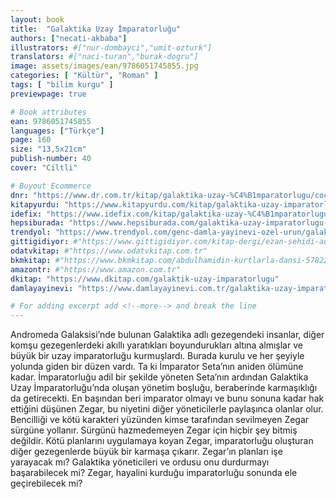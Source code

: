 ```yaml
---
layout: book
title:  "Galaktika Uzay İmparatorluğu"
authors: ["necati-akbaba"]
illustrators: #["nur-dombayci","umit-ozturk"]
translators: #["naci-turan","burak-dogru"]
image: assets/images/ean/9786051745855.jpg
categories: [ "Kültür", "Roman" ]
tags: [ "bilim kurgu" ]
previewpage: true

# Book attributes
ean: 9786051745855
languages: ["Türkçe"]
page: 160
size: "13,5x21cm"
publish-number: 40
cover: "Ciltli"

# Buyout Ecommerce
dnr: "https://www.dr.com.tr/kitap/galaktika-uzay-%C4%B1mparatorlugu/cocuk-ve-genclik/okul-cagi-6-10-yas/cocuk-bilim/urunno=0001750193001"
kitapyurdu: "https://www.kitapyurdu.com/kitap/galaktika-uzay-imparatorlugu/455955.html&filter_name=Galaktika+Uzay+%C4%B0mparatorlu%C4%9Fu"
idefix: "https://www.idefix.com/kitap/galaktika-uzay-%C4%B1mparatorlugu/cocuk-ve-genclik/okul-cagi-6-10-yas/cocuk-bilim/urunno=0001750193001"
hepsiburada: "https://www.hepsiburada.com/galaktika-uzay-imparatorlugu-p-HBV00000GM3SY"
trendyol: "https://www.trendyol.com/genc-damla-yayinevi-ozel-urun/galaktika-uzay-imparatorlugu-p-4678144"
gittigidiyor: #"https://www.gittigidiyor.com/kitap-dergi/ezan-sehidi-adnan-menderes_pdp_732728793"
odatvkitap: #"https://www.odatvkitap.com.tr"
bkmkitap: #"https://www.bkmkitap.com/abdulhamidin-kurtlarla-dansi-578226"
amazontr: #"https://www.amazon.com.tr"
dkitap: "https://www.dkitap.com/galaktik-uzay-imparatorlugu"
damlayayinevi: "https://www.damlayayinevi.com.tr/galaktika-uzay-imparatorlugu"

# For adding excerpt add <!--more--> and break the line
---
```

Andromeda Galaksisi’nde bulunan Galaktika adlı gezegendeki insanlar, diğer komşu gezegenlerdeki akıllı yaratıkları boyundurukları altına almışlar ve büyük bir uzay imparatorluğu kurmuşlardı. Burada kurulu ve her şeyiyle yolunda giden bir düzen vardı. Ta ki İmparator Seta’nın aniden ölümüne kadar.
İmparatorluğu adil bir şekilde yöneten Seta’nın ardından Galaktika Uzay İmparatorluğu’nda oluşan yönetim boşluğu, beraberinde karmaşıklığı da getirecekti.
En başından beri imparator olmayı ve bunu sonuna kadar hak ettiğini düşünen Zegar, bu niyetini diğer yöneticilerle paylaşınca olanlar olur. Bencilliği ve kötü karakteri yüzünden kimse tarafından sevilmeyen Zegar sürgüne yollanır.
Sürgünü hazmedemeyen Zegar için hiçbir şey bitmiş değildir. Kötü planlarını uygulamaya koyan Zegar, imparatorluğu oluşturan diğer gezegenlerde büyük bir karmaşa çıkarır.
Zegar’ın planları işe yarayacak mı? Galaktika yöneticileri ve ordusu onu durdurmayı başarabilecek mi? Zegar, hayalini kurduğu imparatorluğu sonunda ele geçirebilecek mi?
<!--more--> 
